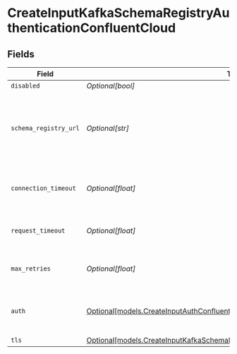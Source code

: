 # CreateInputKafkaSchemaRegistryAuthenticationConfluentCloud


## Fields

| Field                                                                                                                                                                | Type                                                                                                                                                                 | Required                                                                                                                                                             | Description                                                                                                                                                          |
| -------------------------------------------------------------------------------------------------------------------------------------------------------------------- | -------------------------------------------------------------------------------------------------------------------------------------------------------------------- | -------------------------------------------------------------------------------------------------------------------------------------------------------------------- | -------------------------------------------------------------------------------------------------------------------------------------------------------------------- |
| `disabled`                                                                                                                                                           | *Optional[bool]*                                                                                                                                                     | :heavy_minus_sign:                                                                                                                                                   | N/A                                                                                                                                                                  |
| `schema_registry_url`                                                                                                                                                | *Optional[str]*                                                                                                                                                      | :heavy_minus_sign:                                                                                                                                                   | URL for accessing the Confluent Schema Registry. Example: http://localhost:8081. To connect over TLS, use https instead of http.                                     |
| `connection_timeout`                                                                                                                                                 | *Optional[float]*                                                                                                                                                    | :heavy_minus_sign:                                                                                                                                                   | Maximum time to wait for a Schema Registry connection to complete successfully                                                                                       |
| `request_timeout`                                                                                                                                                    | *Optional[float]*                                                                                                                                                    | :heavy_minus_sign:                                                                                                                                                   | Maximum time to wait for the Schema Registry to respond to a request                                                                                                 |
| `max_retries`                                                                                                                                                        | *Optional[float]*                                                                                                                                                    | :heavy_minus_sign:                                                                                                                                                   | Maximum number of times to try fetching schemas from the Schema Registry                                                                                             |
| `auth`                                                                                                                                                               | [Optional[models.CreateInputAuthConfluentCloud]](../models/createinputauthconfluentcloud.md)                                                                         | :heavy_minus_sign:                                                                                                                                                   | Credentials to use when authenticating with the schema registry using basic HTTP authentication                                                                      |
| `tls`                                                                                                                                                                | [Optional[models.CreateInputKafkaSchemaRegistryTLSSettingsClientSideConfluentCloud]](../models/createinputkafkaschemaregistrytlssettingsclientsideconfluentcloud.md) | :heavy_minus_sign:                                                                                                                                                   | N/A                                                                                                                                                                  |
